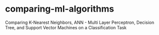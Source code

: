 # comparing-ml-algorithms
Comparing K-Nearest Neighbors, ANN - Multi Layer Perceptron, Decision Tree, and Support Vector Machines on a Classification Task
